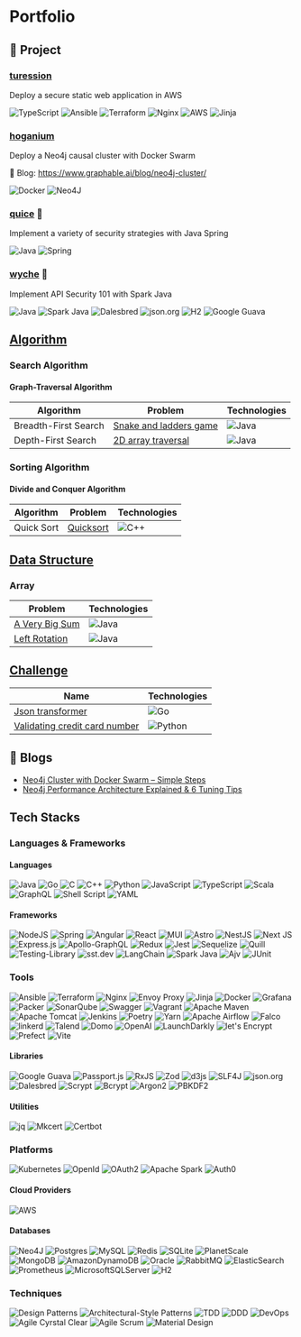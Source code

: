 # Portfolio


## :rocket: Project

### [turession](https://github.com/benguegan/turession)

Deploy a secure static web application in AWS 

![TypeScript](https://img.shields.io/badge/TypeScript-lsdkfhj?style=flat&logo=typescript&logoColor=white&color=%233178C6) ![Ansible](https://img.shields.io/badge/Ansible-lsdkfhj?style=flat&logo=ansible&logoColor=white&color=black) ![Terraform](https://img.shields.io/badge/Terraform-lsdkfhj?style=flat&logo=terraform&logoColor=white&color=%23844FBA) ![Nginx](https://img.shields.io/badge/Nginx-lsdkfhj?style=flat&logo=nginx&logoColor=white&color=%23009639) ![AWS](https://img.shields.io/badge/AWS-lsdkfhj?style=flat&logo=amazonaws&logoColor=%23FF9900&color=%23232F3E) ![Jinja](https://img.shields.io/badge/Jinja-lsdkfhj?style=flat&logo=jinja&logoColor=black&color=white)

### [hoganium](https://github.com/benguegan/hoganium) 

Deploy a Neo4j causal cluster with Docker Swarm

:book: Blog: https://www.graphable.ai/blog/neo4j-cluster/

![Docker](https://img.shields.io/badge/Docker-lsdkfhj?style=flat&logo=docker&logoColor=white&color=%232496ED) ![Neo4J](https://img.shields.io/badge/Neo4j-lsdkfhj?style=flat&logo=neo4j&logoColor=white&color=%234581C3)

### [quice](https://github.com/benguegan/quice) :construction:

Implement a variety of security strategies with Java Spring

![Java](https://img.shields.io/badge/Java-%23ED8B00.svg?style=flat&logo=openjdk&logoColor=white) ![Spring](https://img.shields.io/badge/Spring-lsdkfhj?style=flat&logo=spring&logoColor=white&color=%236DB33F)


### [wyche](https://github.com/benguegan/wyche) :construction:

Implement API Security 101 with Spark Java

![Java](https://img.shields.io/badge/Java-%23ED8B00.svg?style=flat&logo=openjdk&logoColor=white) ![Spark Java](https://img.shields.io/badge/Spark_Java-lsdkfhj?style=flat&color=%23e88300) ![Dalesbred](https://img.shields.io/badge/Dalesbred-lsdkfhj?style=flat&color=%23777) ![json.org](https://img.shields.io/badge/Json-lsdkfhj?style=flat&logo=json&color=%23000000) ![H2](https://img.shields.io/badge/H2-lsdkfhj?style=flat&color=%230645ad) ![Google Guava](https://img.shields.io/badge/Google_Guava-b93221?logo=google&logoColor=white&color=%23b93221)

## [Algorithm](https://github.com/benguegan/algorithm)

### Search Algorithm

#### Graph-Traversal Algorithm
| Algorithm | Problem  | Technologies  |
|--|--|--|
| Breadth-First Search|[Snake and ladders game](https://github.com/benguegan/algorithm/tree/main/graph-traversal-algorithm/breadth-first-search/snake-and-ladders/java) | ![Java](https://img.shields.io/badge/Java-%23ED8B00.svg?style=flat&logo=openjdk&logoColor=white) |
| Depth-First Search |[2D array traversal](https://github.com/benguegan/algorithm/tree/main/graph-traversal-algorithm/depth-first-search/2d-array-traversal/java) | ![Java](https://img.shields.io/badge/Java-%23ED8B00.svg?style=flat&logo=openjdk&logoColor=white) |

### Sorting Algorithm

#### Divide and Conquer Algorithm
| Algorithm | Problem  | Technologies  |
|--|--|--|
| Quick Sort |[Quicksort](https://github.com/benguegan/algorithms/tree/main/graph/breadth-first-search/snake-and-ladders) | ![C++](https://img.shields.io/badge/C++-%2300599C.svg?style=flat&logo=c%2B%2B&logoColor=white) |


## [Data Structure](https://github.com/benguegan/data-structure)

### Array

| Problem  | Technologies  |
|--|--|
|[A Very Big Sum](https://github.com/benguegan/data-structure/tree/main/array/a-very-big-sum/java) | ![Java](https://img.shields.io/badge/Java-%23ED8B00.svg?style=flat&logo=openjdk&logoColor=white) |
|[Left Rotation](https://github.com/benguegan/data-structure/tree/main/array/circular-array/left-rotation/java) | ![Java](https://img.shields.io/badge/Java-%23ED8B00.svg?style=flat&logo=openjdk&logoColor=white) |

## [Challenge](https://github.com/benguegan/challenge)

| Name  | Technologies  |
|--|--|
|[Json transformer](https://github.com/benguegan/challenge/tree/main/json-transformer) | ![Go](https://img.shields.io/badge/Go-%2300ADD8.svg?style=flat&logo=go&logoColor=white)
|[Validating credit card number](https://github.com/benguegan/challenge/tree/main/validating-credit-card-number) | ![Python](https://img.shields.io/badge/Python-lsdkfhj?style=flat&logo=python&logoColor=%23ffdd54&color=%233776AB) |

## :book: Blogs

- [Neo4j Cluster with Docker Swarm – Simple Steps](https://www.graphable.ai/blog/neo4j-cluster/)
- [Neo4j Performance Architecture Explained & 6 Tuning Tips](https://www.graphable.ai/blog/neo4j-performance/)

## Tech Stacks

### Languages & Frameworks

#### Languages

![Java](https://img.shields.io/badge/Java-%23ED8B00.svg?style=flat&logo=openjdk&logoColor=white) ![Go](https://img.shields.io/badge/Go-%2300ADD8.svg?style=flat&logo=go&logoColor=white) ![C](https://img.shields.io/badge/C-%2300599C.svg?style=flat&logo=c&logoColor=white) ![C++](https://img.shields.io/badge/C++-%2300599C.svg?style=flat&logo=c%2B%2B&logoColor=white) ![Python](https://img.shields.io/badge/Python-3670A0?style=flat&logo=python&logoColor=ffdd54) ![JavaScript](https://img.shields.io/badge/JavaScript-%23323330.svg?style=flat&logo=javascript&logoColor=%23F7DF1E) ![TypeScript](https://img.shields.io/badge/TypeScript-%23007ACC.svg?style=flat&logo=typescript&logoColor=white) ![Scala](https://img.shields.io/badge/Scala-%23DC322F.svg?style=flat&logo=scala&logoColor=white) ![GraphQL](https://img.shields.io/badge/-GraphQL-E10098?style=flat&logo=graphql&logoColor=white)	![Shell Script](https://img.shields.io/badge/Shell_Script-%23121011.svg?style=flat&logo=gnu-bash&logoColor=white) ![YAML](https://img.shields.io/badge/YAML-%23ffffff.svg?style=flat&logo=yaml&logoColor=151515)

#### Frameworks
![NodeJS](https://img.shields.io/badge/Node.js-6DA55F?style=flat&logo=node.js&logoColor=white) ![Spring](https://img.shields.io/badge/Spring-%236DB33F.svg?style=flat&logo=Spring&logoColor=white) ![Angular](https://img.shields.io/badge/Angular-%23DD0031.svg?style=flat&logo=angular&logoColor=white) ![React](https://img.shields.io/badge/React-%2320232a.svg?style=flat&logo=react&logoColor=%2361DAFB) ![MUI](https://img.shields.io/badge/MUI-%230081CB.svg?style=flat&logo=mui&logoColor=white) ![Astro](https://img.shields.io/badge/Astro-%232C2052.svg?style=flat&logo=astro&logoColor=white) ![NestJS](https://img.shields.io/badge/Nestjs-%23E0234E.svg?style=flat&logo=nestjs&logoColor=white) ![Next JS](https://img.shields.io/badge/Next-black?style=flat&logo=next.js&logoColor=white) ![Express.js](https://img.shields.io/badge/Express.js-%23404d59.svg?style=flat&logo=express&logoColor=%2361DAFB)  ![Apollo-GraphQL](https://img.shields.io/badge/-Apollo_GraphQL-311C87?style=flat&logo=apollo-graphql)  ![Redux](https://img.shields.io/badge/Redux-%23593d88.svg?style=flat&logo=redux&logoColor=white)  ![Jest](https://img.shields.io/badge/Jest-%23C21325?style=flat&logo=jest&logoColor=white) ![Sequelize](https://img.shields.io/badge/Sequelize-52B0E7?style=flat&logo=Sequelize&logoColor=white) ![Quill](https://img.shields.io/badge/Quill-52B0E7?style=flat&logo=apache&logoColor=white) ![Testing-Library](https://img.shields.io/badge/-TestingLibrary-%23E33332?style=flat&logo=testing-library&logoColor=white) ![sst.dev](https://img.shields.io/badge/SST-dfldf?style=flat&logo=sst&color=white) ![LangChain](https://img.shields.io/badge/LangChain-lkwersjf?style=flat&logo=langchain&color=%23772730)  ![Spark Java](https://img.shields.io/badge/Spark_Java-dasdklj?style=flat&color=%23ffa64d) ![Ajv](https://img.shields.io/badge/Ajv-weroi?style=flat&logo=ajv&logoColor=white&color=%2323C8D2) ![JUnit](https://img.shields.io/badge/JUnit-25A162?logo=junit&logoColor=white&color=%2325A162) 
 

### Tools 

![Ansible](https://img.shields.io/badge/Ansible-%231A1918.svg?style=flat&logo=ansible&logoColor=white) ![Terraform](https://img.shields.io/badge/Terraform-%235835CC.svg?style=flat&logo=terraform&logoColor=white) ![Nginx](https://img.shields.io/badge/Nginx-%23009639.svg?style=flat&logo=nginx&logoColor=white) ![Envoy Proxy](https://img.shields.io/badge/Envoy_Proxy-AC6199?logo=envoyproxy&logoColor=%23AC6199&color=%23290B53)
![Jinja](https://img.shields.io/badge/Jinja-white.svg?style=flat&logo=jinja&logoColor=black) ![Docker](https://img.shields.io/badge/Docker-%230db7ed.svg?style=flat&logo=docker&logoColor=white) ![Grafana](https://img.shields.io/badge/Grafana-%23F46800.svg?style=flat&logo=grafana&logoColor=white)  ![Packer](https://img.shields.io/badge/Packer-%23E7EEF0.svg?style=flat&logo=packer&logoColor=%2302A8EF) ![SonarQube](https://img.shields.io/badge/SonarQube-black?style=flat&logo=sonarqube&logoColor=4E9BCD) ![Swagger](https://img.shields.io/badge/-Swagger-%23Clojure?style=flat&logo=swagger&logoColor=white) ![Vagrant](https://img.shields.io/badge/Vagrant-%231563FF.svg?style=flat&logo=vagrant&logoColor=white) ![Apache Maven](https://img.shields.io/badge/Apache%20Maven-C71A36?style=flat&logo=Apache%20Maven&logoColor=white) ![Apache Tomcat](https://img.shields.io/badge/Apache_Tomcat-%23F8DC75.svg?style=flat&logo=Apache-Tomcat&logoColor=black) ![Jenkins](https://img.shields.io/badge/Jenkins-%232C5263.svg?style=flat&logo=jenkins&logoColor=white) ![Poetry](https://img.shields.io/badge/Poetry-adsfljk?style=flat&logo=Poetry&logoColor=rgb(96%20165%20250)&color=rgba(9%2C61%2C141%2C0.85)) ![Yarn](https://img.shields.io/badge/Yarn-%232C8EBB.svg?style=flat&logo=yarn&logoColor=white) ![Apache Airflow](https://img.shields.io/badge/Apache%20Airflow-017CEE?style=flat&logo=Apache%20Airflow&logoColor=white) ![Falco](https://img.shields.io/badge/Falco-alflk?style=flat&logo=falco&logoColor=white&color=%2300aec7) ![linkerd](https://img.shields.io/badge/Linkerd-dfldf?style=flat&logo=linkerd&logoColor=%2364f9bf%20&color=%230185fd) ![Talend](https://img.shields.io/badge/Talend-dfldf?style=flat&logo=talend&color=white) ![Domo](https://img.shields.io/badge/Domo-adsrkf?style=flat&color=%2352B0E7) ![OpenAI](https://img.shields.io/badge/OpenAI-lkwersjf?style=flat&logo=openai&color=black) ![LaunchDarkly](https://img.shields.io/badge/LaunchDarkly-weroi?style=flat&logo=launchdarkly&logoColor=white&color=black) ![let's Encrypt](https://img.shields.io/badge/Let's_Encrypt-003A70?logo=letsencrypt&logoColor=%23003A70&color=white) ![Prefect](https://img.shields.io/badge/Prefect-adsfljk?style=flat&logo=prefect&color=black) ![Vite](https://img.shields.io/badge/Vite-%23646CFF.svg?style=flat&logo=vite&logoColor=white) 

#### Libraries
![Google Guava](https://img.shields.io/badge/Google_Guava-b93221?logo=google&logoColor=white&color=%23b93221)  ![Passport.js](https://img.shields.io/badge/Passport-dsalkf?style=flat&logo=passport&color=black) ![RxJS](https://img.shields.io/badge/RxJS-%23B7178C.svg?style=flat&logo=reactivex&logoColor=white) ![Zod](https://img.shields.io/badge/Zod-%233068b7.svg?style=flat&logo=zod&logoColor=white) ![d3js](https://img.shields.io/badge/D3.js-adsrkf?style=flat&logo=d3dotjs&logoColor=%23ef7234&color=white) ![SLF4J](https://img.shields.io/badge/SLF4J-weroi?style=flat&logo=slf4j&logoColor=white&color=%23ffd0a0) ![json.org](https://img.shields.io/badge/Json-weroi?style=flat&logo=json&logoColor=white&color=%23000000) ![Dalesbred](https://img.shields.io/badge/Dalesbred-dsfljde?style=flat&color=%23777) ![Scrypt](https://img.shields.io/badge/Scrypt-sdefgotih?color=black) ![Bcrypt](https://img.shields.io/badge/Bcrypt-sdefgotih?color=black) ![Argon2](https://img.shields.io/badge/Argon2-sdefgotih?color=black) ![PBKDF2](https://img.shields.io/badge/PBKDF2-sdefgotih?color=black) 

#### Utilities
![jq](https://img.shields.io/badge/Jq-sdefgotih?color=white) ![Mkcert](https://img.shields.io/badge/Mkcert-sdefgotih?color=white) ![Certbot](https://img.shields.io/badge/Certbot-sdefgotih?color=white)

### Platforms

![Kubernetes](https://img.shields.io/badge/Kubernetes-%23326ce5.svg?style=flat&logo=kubernetes&logoColor=white) ![OpenId](https://img.shields.io/badge/OpenID-F78C40?style=flat&logo=openid&logoColor=white&color=%23F78C40) ![OAuth2](https://img.shields.io/badge/OAuth2-sdefgotih?color=black) ![Apache Spark](https://img.shields.io/badge/Apache_Spark-dslfd?style=flat&logo=Apache%20Spark&logoColor=white&color=%23F55B14) ![Auth0](https://img.shields.io/badge/Auth0-adsfljk?style=flat&logo=auth0&logoColor=white&color=black)

#### Cloud Providers
![AWS](https://img.shields.io/badge/AWS-adsrkf?style=flat&logo=amazonaws&logoColor=%23f90&color=%23232f3e%20) 
 
#### Databases
![Neo4J](https://img.shields.io/badge/Neo4j-008CC1?style=flat&logo=Neo4j&logoColor=white) ![Postgres](https://img.shields.io/badge/Postgres-%23316192.svg?style=flat&logo=postgresql&logoColor=white) ![MySQL](https://img.shields.io/badge/MySQL-4479A1.svg?style=flat&logo=mysql&logoColor=white) ![Redis](https://img.shields.io/badge/Redis-%23DD0031.svg?style=flat&logo=redis&logoColor=white) ![SQLite](https://img.shields.io/badge/SQLite-%2307405e.svg?style=flat&logo=sqlite&logoColor=white) ![PlanetScale](https://img.shields.io/badge/PlanetScale-%23000000.svg?style=flat&logo=planetscale&logoColor=white) ![MongoDB](https://img.shields.io/badge/MongoDB-%234ea94b.svg?style=flat&logo=mongodb&logoColor=white) ![AmazonDynamoDB](https://img.shields.io/badge/Amazon%20DynamoDB-4053D6?style=flat&logo=Amazon%20DynamoDB&logoColor=white) ![Oracle](https://img.shields.io/badge/Oracle-F80000?style=flat&logo=oracle&logoColor=white) ![RabbitMQ](https://img.shields.io/badge/RabbitMQ-FF6600?style=flat&logo=rabbitmq&logoColor=white) ![ElasticSearch](https://img.shields.io/badge/-ElasticSearch-005571?style=flat&logo=elasticsearch) ![Prometheus](https://img.shields.io/badge/Prometheus-E6522C?style=flat&logo=Prometheus&logoColor=white) ![MicrosoftSQLServer](https://img.shields.io/badge/Microsoft%20SQL%20Server-CC2927?style=flat&logo=microsoft%20sql%20server&logoColor=white) ![H2](https://img.shields.io/badge/H2-dsfljde?style=flat&color=%230000bb)

### Techniques

![Design Patterns](https://img.shields.io/badge/Design_Patterns-sdefgotih?color=white) ![Architectural-Style Patterns](https://img.shields.io/badge/Architectural_Style_Patterns-sdefgotih?color=white) ![TDD](https://img.shields.io/badge/Test_Driven_Development_(TDD)-sdefgotih?color=white) ![DDD](https://img.shields.io/badge/Domain_Driven_Design_(DDD)-sdefgotih?color=white) ![DevOps](https://img.shields.io/badge/DevOps-sdefgotih?color=white) ![Agile Cyrstal Clear](https://img.shields.io/badge/Agile_Crystal_Clear-sdefgotih?color=white) ![Agile Scrum](https://img.shields.io/badge/Agile_Scrum-sdefgotih?color=white) ![Material Design](https://img.shields.io/badge/Material_Design-sdefgotih?color=white)

